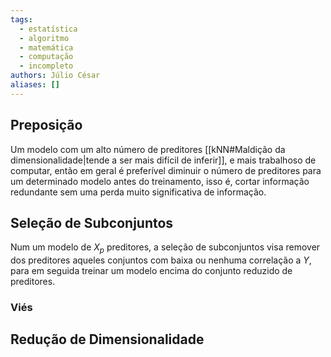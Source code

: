 ```yaml
---
tags:
  - estatística
  - algoritmo
  - matemática
  - computação
  - incompleto
authors: Júlio César
aliases: []
---
```

## Preposição

Um modelo com um alto número de preditores [[kNN#Maldição da dimensionalidade|tende a ser mais difícil de inferir]], e mais trabalhoso de computar, então em geral é preferível diminuir o número de preditores para um determinado modelo antes do treinamento, isso é, cortar informação redundante sem uma perda muito significativa de informação.

## Seleção de Subconjuntos

Num um modelo de $X_p$ preditores, a seleção de subconjuntos visa remover dos preditores aqueles conjuntos com baixa ou nenhuma correlação a $Y$, para em seguida treinar um modelo encima do conjunto reduzido de preditores.
### Viés 
## Redução de Dimensionalidade